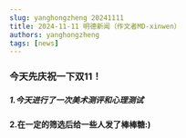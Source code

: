 ```yaml
---
slug: yanghongzheng 20241111
title: 2024-11-11 明德新闻（作文者MD-xinwen）
authors: yanghongzheng
tags: [news]
---
```

### 今天先庆祝一下双11！
##### 1.今天进行了一次美术测评和心理测试
#### 2.在一定的筛选后给一些人发了棒棒糖:)
